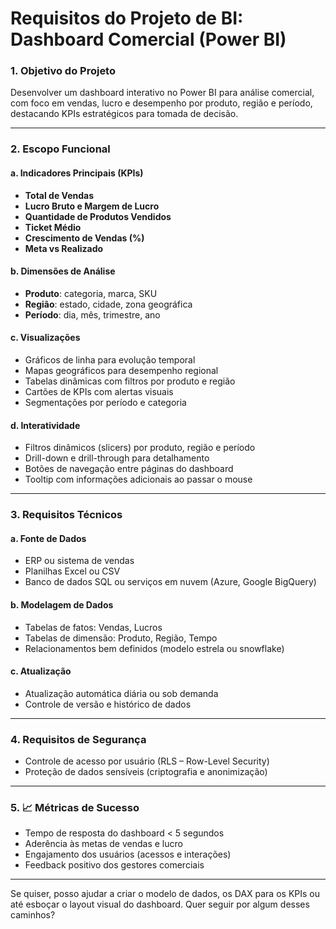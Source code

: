 # Requisitos do Projeto de BI: Dashboard Comercial (Power BI)

### 1. Objetivo do Projeto
Desenvolver um dashboard interativo no Power BI para análise comercial, com foco em vendas, lucro e desempenho por produto, região e período, destacando KPIs estratégicos para tomada de decisão.

---

### 2. Escopo Funcional

#### a. Indicadores Principais (KPIs)
- **Total de Vendas**
- **Lucro Bruto e Margem de Lucro**
- **Quantidade de Produtos Vendidos**
- **Ticket Médio**
- **Crescimento de Vendas (%)**
- **Meta vs Realizado**

#### b. Dimensões de Análise
- **Produto**: categoria, marca, SKU
- **Região**: estado, cidade, zona geográfica
- **Período**: dia, mês, trimestre, ano

#### c. Visualizações
- Gráficos de linha para evolução temporal
- Mapas geográficos para desempenho regional
- Tabelas dinâmicas com filtros por produto e região
- Cartões de KPIs com alertas visuais
- Segmentações por período e categoria

#### d. Interatividade
- Filtros dinâmicos (slicers) por produto, região e período
- Drill-down e drill-through para detalhamento
- Botões de navegação entre páginas do dashboard
- Tooltip com informações adicionais ao passar o mouse

---

### 3. Requisitos Técnicos

#### a. Fonte de Dados
- ERP ou sistema de vendas
- Planilhas Excel ou CSV
- Banco de dados SQL ou serviços em nuvem (Azure, Google BigQuery)

#### b. Modelagem de Dados
- Tabelas de fatos: Vendas, Lucros
- Tabelas de dimensão: Produto, Região, Tempo
- Relacionamentos bem definidos (modelo estrela ou snowflake)

#### c. Atualização
- Atualização automática diária ou sob demanda
- Controle de versão e histórico de dados

---

### 4. Requisitos de Segurança
- Controle de acesso por usuário (RLS – Row-Level Security)
- Proteção de dados sensíveis (criptografia e anonimização)

---

### 5. 📈 Métricas de Sucesso
- Tempo de resposta do dashboard < 5 segundos
- Aderência às metas de vendas e lucro
- Engajamento dos usuários (acessos e interações)
- Feedback positivo dos gestores comerciais

---

Se quiser, posso ajudar a criar o modelo de dados, os DAX para os KPIs ou até esboçar o layout visual do dashboard. Quer seguir por algum desses caminhos?
